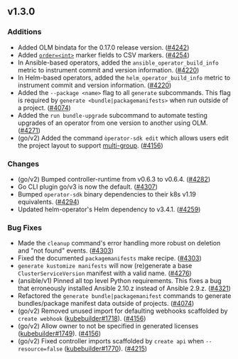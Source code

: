 ## v1.3.0

### Additions

- Added OLM bindata for the 0.17.0 release version. ([#4242](https://github.com/graphitehealth/operator-sdk/pull/4242))
- Added [`order=<int>`](https://sdk.operatorframework.io/docs/building-operators/golang/references/markers/#usage) marker fields to CSV markers. ([#4254](https://github.com/graphitehealth/operator-sdk/pull/4254))
- In Ansible-based operators, added the `ansible_operator_build_info` metric to instrument commit and version information. ([#4220](https://github.com/graphitehealth/operator-sdk/pull/4220))
- In Helm-based operators, added the `helm_operator_build_info` metric to instrument commit and version information. ([#4220](https://github.com/graphitehealth/operator-sdk/pull/4220))
- Added the `--package <name>` flag to all `generate` subcommands. This flag is required by `generate <bundle|packagemanifests>` when run outside of a project. ([#4074](https://github.com/graphitehealth/operator-sdk/pull/4074))
- Added the `run bundle-upgrade` subcommand to automate testing upgrades of an operator from one version to another using OLM. ([#4271](https://github.com/graphitehealth/operator-sdk/pull/4271))
- (go/v2) Added the command `òperator-sdk edit` which allows users edit the project layout to support [multi-group](https://book.kubebuilder.io/migration/multi-group.html). ([#4156](https://github.com/graphitehealth/operator-sdk/pull/4156))

### Changes

- (go/v2) Bumped controller-runtime from v0.6.3 to v0.6.4. ([#4282](https://github.com/graphitehealth/operator-sdk/pull/4282))
- Go CLI plugin go/v3 is now the default. ([#4307](https://github.com/graphitehealth/operator-sdk/pull/4307))
- Bumped `operator-sdk` binary dependencies to their k8s v1.19 equivalents. ([#4294](https://github.com/graphitehealth/operator-sdk/pull/4294))
- Updated helm-operator's Helm dependency to v3.4.1. ([#4259](https://github.com/graphitehealth/operator-sdk/pull/4259))

### Bug Fixes

- Made the `cleanup` command's error handling more robust on deletion and "not found" events. ([#4303](https://github.com/graphitehealth/operator-sdk/pull/4303))
- Fixed the documented `packagemanifests` make recipe. ([#4303](https://github.com/graphitehealth/operator-sdk/pull/4303))
- `generate kustomize manifests` will now (re)generate a base `ClusterServiceVersion` manifest with a valid name. ([#4276](https://github.com/graphitehealth/operator-sdk/pull/4276))
- (ansible/v1) Pinned all top level Python requirements. This fixes a bug that erroneously installed Ansible 2.10.z instead of Ansible 2.9.z. ([#4321](https://github.com/graphitehealth/operator-sdk/pull/4321))
- Refactored the `generate bundle|packagemanifest` commands to generate bundles/package manifest data outside of projects. ([#4074](https://github.com/graphitehealth/operator-sdk/pull/4074))
- (go/v2) Removed unused import for defaulting webhooks scaffolded by `create webhook` ([kubebuilder#1718](https://github.com/kubernetes-sigs/kubebuilder/pull/1718)). ([#4156](https://github.com/graphitehealth/operator-sdk/pull/4156))
- (go/v2) Allow owner to not be specified in generated licenses ([kubebuilder#1749](https://github.com/kubernetes-sigs/kubebuilder/pull/1749)). ([#4156](https://github.com/graphitehealth/operator-sdk/pull/4156))
- (go/v2) Fixed controller imports scaffolded by `create api` when `--resource=false` ([kubebuilder#1770](https://github.com/kubernetes-sigs/kubebuilder/pull/1770)). ([#4215](https://github.com/graphitehealth/operator-sdk/pull/4215))
